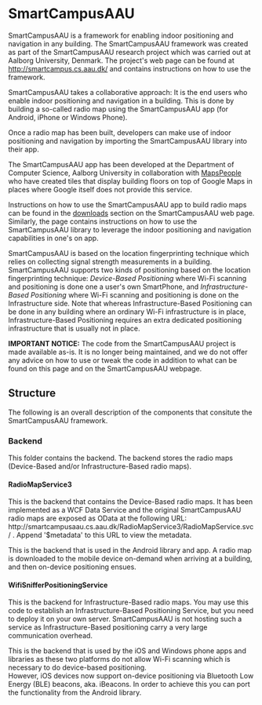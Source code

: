 SmartCampusAAU
==============

SmartCampusAAU is a framework for enabling indoor positioning and navigation in any building. The SmartCampusAAU framework was created as part of the SmartCampusAAU research project which was carried out at Aalborg University, Denmark. The project's web page can be found at http://smartcampus.cs.aau.dk/ and contains instructions on how to use the framework.

SmartCampusAAU takes a collaborative approach: It is the end users who enable indoor positioning and navigation in a building. This is done by building a so-called radio map using the SmartCampusAAU app (for Android, iPhone or Windows Phone).

Once a radio map has been built, developers can make use of indoor positioning and navigation by importing the SmartCampusAAU library into their app.

The SmartCampusAAU app has been developed at the Department of Computer Science, Aalborg University in collaboration with <a href="http://www.mapspeople.com">MapsPeople</a> who have created tiles that display building floors on top of Google Maps in places where Google itself does not provide this service.

Instructions on how to use the SmartCampusAAU app to build radio maps can be found in the <a href="http://smartcampus.cs.aau.dk/downloads.html">downloads</a> section on the SmartCampusAAU web page. Similarly, the page contains instructions on how to use the SmartCampusAAU library to leverage the indoor positioning and navigation capabilities in one's on app.

SmartCampusAAU is based on the location fingerprinting technique which relies on collecting signal strength measurements in a building. SmartCampusAAU supports two kinds of positioning based on the location fingerprinting technique: <em>Device-Based Positioning</em> where Wi-Fi scanning and positioning is done one a user's own SmartPhone, and <em>Infrastructure-Based Positioning</em> where Wi-Fi scanning and positioning is done on the Infrastructure side. Note that whereas Infrastructure-Based Positioning can be done in any building where an ordinary Wi-Fi infrastructure is in place, Infrastructure-Based Positioning requires an extra dedicated positioning infrastructure that is usually not in place.  

<b>IMPORTANT NOTICE:</b> The code from the SmartCampusAAU project is made available as-is. It is no longer being maintained, and we do not offer any advice on how to use or tweak the code in addition to what can be found on this page and on the SmartCampusAAU webpage. 

<h2>Structure</h2>
The following is an overall description of the components that consitute the SmartCampusAAU framework.  

<h3>Backend</h3>
This folder contains the backend. The backend stores the radio maps (Device-Based and/or Infrastructure-Based radio maps). 
<h4>RadioMapService3</h4>
This is the backend that contains the Device-Based radio maps. It has been implemented as a WCF Data Service and the original SmartCampusAAU radio maps are exposed as OData at the following URL: <br>
http://smartcampusaau.cs.aau.dk/RadioMapService3/RadioMapService.svc/ . Append '$metadata' to this URL to view the metadata. 

This is the backend that is used in the Android library and app. A radio map is downloaded to the mobile device on-demand when arriving at a building, and then on-device positioning ensues.  

<h4>WifiSnifferPositioningService</h4>
This is the backend for Infrastructure-Based radio maps. You may use this code to establish an Infrastructure-Based Positioning Service, but you need to deploy it on your own server. SmartCampusAAU is not hosting such a service as  Infrastructure-Based positioning carry a very large communication overhead.

This is the backend that is used by the iOS and Windows phone apps and libraries as these two platforms do not allow Wi-Fi scanning which is necessary to do device-based positioning.<br>
However, iOS devices now support on-device positioning via Bluetooth Low Energy (BLE) beacons, aka. iBeacons. In order to achieve this you can port the functionality from the Android library. 

